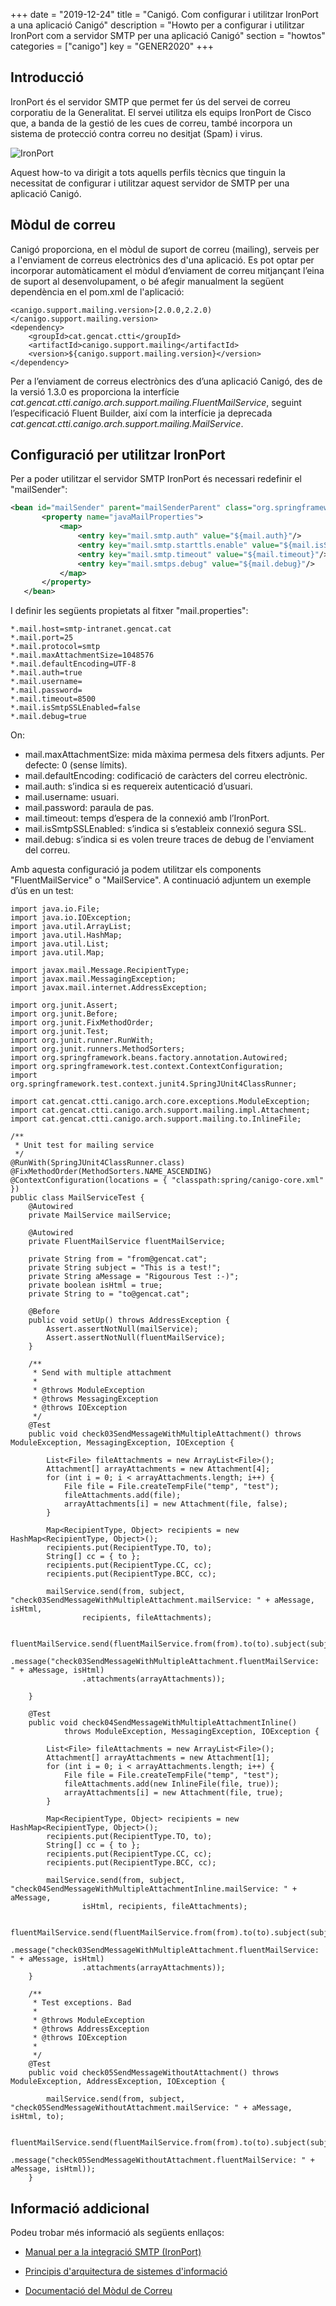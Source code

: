 +++
date        = "2019-12-24"
title       = "Canigó. Com configurar i utilitzar IronPort a una aplicació Canigó"
description = "Howto per a configurar i utilitzar IronPort com a servidor SMTP per una aplicació Canigó"
section     = "howtos"
categories  = ["canigo"]
key         = "GENER2020"
+++

## Introducció

IronPort és el servidor SMTP que permet fer ús del servei de correu corporatiu de la Generalitat. El servei utilitza els equips IronPort de Cisco que, a banda de la gestió de les cues de correu, també incorpora un sistema de protecció contra correu no desitjat (Spam) i virus.

![IronPort](/images/howtos/Howto-utilitzacio_IronPort_Canigo.png)

Aquest how-to va dirigit a tots aquells perfils tècnics que tinguin la necessitat de configurar i utilitzar aquest servidor de SMTP per una aplicació Canigó.


## Mòdul de correu

Canigó proporciona, en el mòdul de suport de correu (mailing), serveis per a l'enviament de correus electrònics des d'una aplicació.
Es pot optar per incorporar automàticament el mòdul d’enviament de correu mitjançant l’eina de suport al desenvolupament, o bé afegir manualment la següent dependència en el pom.xml de l'aplicació:

```
<canigo.support.mailing.version>[2.0.0,2.2.0)</canigo.support.mailing.version>
<dependency>
    <groupId>cat.gencat.ctti</groupId>
    <artifactId>canigo.support.mailing</artifactId>
    <version>${canigo.support.mailing.version}</version>
</dependency>
```

Per a l’enviament de correus electrònics des d’una aplicació Canigó, des de la versió 1.3.0 es proporciona la interfície *cat.gencat.ctti.canigo.arch.support.mailing.FluentMailService*, seguint l’especificació Fluent Builder, així com la interfície ja deprecada *cat.gencat.ctti.canigo.arch.support.mailing.MailService*.

## Configuració per utilitzar IronPort
Per a poder utilitzar el servidor SMTP IronPort és necessari redefinir el "mailSender":

 ```xml
 <bean id="mailSender" parent="mailSenderParent" class="org.springframework.mail.javamail.JavaMailSenderImpl">
		<property name="javaMailProperties">
			<map>
				<entry key="mail.smtp.auth" value="${mail.auth}"/>
				<entry key="mail.smtp.starttls.enable" value="${mail.isSmtpSSLEnabled}"/>
				<entry key="mail.smtp.timeout" value="${mail.timeout}"/>
				<entry key="mail.smtps.debug" value="${mail.debug}"/>
			</map>
		</property>
	</bean>
  ```

I definir les següents propietats al fitxer "mail.properties":
   ```
*.mail.host=smtp-intranet.gencat.cat
*.mail.port=25
*.mail.protocol=smtp
*.mail.maxAttachmentSize=1048576
*.mail.defaultEncoding=UTF-8
*.mail.auth=true
*.mail.username=
*.mail.password=
*.mail.timeout=8500
*.mail.isSmtpSSLEnabled=false
*.mail.debug=true
   ```
 On:

 - mail.maxAttachmentSize: mida màxima permesa dels fitxers adjunts. Per defecte: 0 (sense límits).
 - mail.defaultEncoding: codificació de caràcters del correu electrònic.
 - mail.auth: s’indica si es requereix autenticació d’usuari.
 - mail.username: usuari.
 - mail.password: paraula de pas.
 - mail.timeout: temps d’espera de la connexió amb l’IronPort.
 - mail.isSmtpSSLEnabled: s’indica si s’estableix connexió segura SSL.
 - mail.debug: s’indica si es volen treure traces de debug de l'enviament del correu.

Amb aquesta configuració ja podem utilitzar els components "FluentMailService" o "MailService". A continuació adjuntem un exemple d’ús en un test:

```
import java.io.File;
import java.io.IOException;
import java.util.ArrayList;
import java.util.HashMap;
import java.util.List;
import java.util.Map;

import javax.mail.Message.RecipientType;
import javax.mail.MessagingException;
import javax.mail.internet.AddressException;

import org.junit.Assert;
import org.junit.Before;
import org.junit.FixMethodOrder;
import org.junit.Test;
import org.junit.runner.RunWith;
import org.junit.runners.MethodSorters;
import org.springframework.beans.factory.annotation.Autowired;
import org.springframework.test.context.ContextConfiguration;
import org.springframework.test.context.junit4.SpringJUnit4ClassRunner;

import cat.gencat.ctti.canigo.arch.core.exceptions.ModuleException;
import cat.gencat.ctti.canigo.arch.support.mailing.impl.Attachment;
import cat.gencat.ctti.canigo.arch.support.mailing.to.InlineFile;

/**
 * Unit test for mailing service
 */
@RunWith(SpringJUnit4ClassRunner.class)
@FixMethodOrder(MethodSorters.NAME_ASCENDING)
@ContextConfiguration(locations = { "classpath:spring/canigo-core.xml" })
public class MailServiceTest {
	@Autowired
	private MailService mailService;

	@Autowired
	private FluentMailService fluentMailService;

	private String from = "from@gencat.cat";
	private String subject = "This is a test!";
	private String aMessage = "Rigourous Test :-)";
	private boolean isHtml = true;
	private String to = "to@gencat.cat";

	@Before
	public void setUp() throws AddressException {
		Assert.assertNotNull(mailService);
		Assert.assertNotNull(fluentMailService);
	}

	/**
	 * Send with multiple attachment
	 *
	 * @throws ModuleException
	 * @throws MessagingException
	 * @throws IOException
	 */
	@Test
	public void check03SendMessageWithMultipleAttachment() throws ModuleException, MessagingException, IOException {

		List<File> fileAttachments = new ArrayList<File>();
		Attachment[] arrayAttachments = new Attachment[4];
		for (int i = 0; i < arrayAttachments.length; i++) {
			File file = File.createTempFile("temp", "test");
			fileAttachments.add(file);
			arrayAttachments[i] = new Attachment(file, false);
		}

		Map<RecipientType, Object> recipients = new HashMap<RecipientType, Object>();
		recipients.put(RecipientType.TO, to);
		String[] cc = { to };
		recipients.put(RecipientType.CC, cc);
		recipients.put(RecipientType.BCC, cc);

		mailService.send(from, subject, "check03SendMessageWithMultipleAttachment.mailService: " + aMessage, isHtml,
				recipients, fileAttachments);

		fluentMailService.send(fluentMailService.from(from).to(to).subject(subject)
				.message("check03SendMessageWithMultipleAttachment.fluentMailService: " + aMessage, isHtml)
				.attachments(arrayAttachments));

	}

	@Test
	public void check04SendMessageWithMultipleAttachmentInline()
			throws ModuleException, MessagingException, IOException {

		List<File> fileAttachments = new ArrayList<File>();
		Attachment[] arrayAttachments = new Attachment[1];
		for (int i = 0; i < arrayAttachments.length; i++) {
			File file = File.createTempFile("temp", "test");
			fileAttachments.add(new InlineFile(file, true));
			arrayAttachments[i] = new Attachment(file, true);
		}

		Map<RecipientType, Object> recipients = new HashMap<RecipientType, Object>();
		recipients.put(RecipientType.TO, to);
		String[] cc = { to };
		recipients.put(RecipientType.CC, cc);
		recipients.put(RecipientType.BCC, cc);

		mailService.send(from, subject, "check04SendMessageWithMultipleAttachmentInline.mailService: " + aMessage,
				isHtml, recipients, fileAttachments);

		fluentMailService.send(fluentMailService.from(from).to(to).subject(subject)
				.message("check03SendMessageWithMultipleAttachment.fluentMailService: " + aMessage, isHtml)
				.attachments(arrayAttachments));
	}

	/**
	 * Test exceptions. Bad
	 *
	 * @throws ModuleException
	 * @throws AddressException
	 * @throws IOException
	 *
	 */
	@Test
	public void check05SendMessageWithoutAttachment() throws ModuleException, AddressException, IOException {

		mailService.send(from, subject, "check05SendMessageWithoutAttachment.mailService: " + aMessage, isHtml, to);

		fluentMailService.send(fluentMailService.from(from).to(to).subject(subject)
				.message("check05SendMessageWithoutAttachment.fluentMailService: " + aMessage, isHtml));
	}
```

## Informació addicional

Podeu trobar més informació als següents enllaços:

- [Manual per a la integració SMTP (IronPort)](https://portic.ctti.gencat.cat/solucions/soltecnologiques/_layouts/15/WopiFrame2.aspx?sourcedoc=/solucions/soltecnologiques/Documents/Lloc%20de%20Treball/10-02/CTTI_9.61_Integraci%c3%b3_SMTP_IronPort.pdf)

- [Principis d'arquitectura de sistemes d'informació](/arqctti/principis_arq/)

- [Documentació del Mòdul de Correu](/canigo-documentacio-versions-3x-suport/modul-correu/)